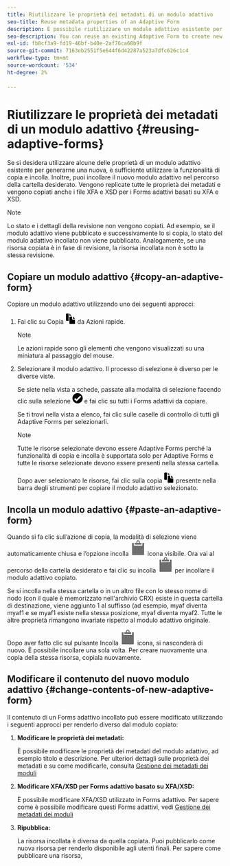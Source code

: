 ```yaml
---
title: Riutilizzare le proprietà dei metadati di un modulo adattivo
seo-title: Reuse metadata properties of an Adaptive Form
description: È possibile riutilizzare un modulo adattivo esistente per creare un nuovo Forms adattivo.
seo-description: You can reuse an existing Adaptive Form to create new Adaptive Forms.
exl-id: fb8cf3a9-fd19-46bf-b40e-2af76ca68b9f
source-git-commit: 7163eb2551f5e644f6d42287a523a7dfc626c1c4
workflow-type: tm+mt
source-wordcount: '534'
ht-degree: 2%

---
```


# Riutilizzare le proprietà dei metadati di un modulo adattivo {#reusing-adaptive-forms}

Se si desidera utilizzare alcune delle proprietà di un modulo adattivo esistente per generarne una nuova, è sufficiente utilizzare la funzionalità di copia e incolla. Inoltre, puoi incollare il nuovo modulo adattivo nel percorso della cartella desiderato. Vengono replicate tutte le proprietà dei metadati e vengono copiati anche i file XFA e XSD per i Forms adattivi basati su XFA e XSD.

>[!NOTE]
>
>Lo stato e i dettagli della revisione non vengono copiati. Ad esempio, se il modulo adattivo viene pubblicato e successivamente lo si copia, lo stato del modulo adattivo incollato non viene pubblicato. Analogamente, se una risorsa copiata è in fase di revisione, la risorsa incollata non è sotto la stessa revisione.

## Copiare un modulo adattivo {#copy-an-adaptive-form}

Copiare un modulo adattivo utilizzando uno dei seguenti approcci:

1. Fai clic su Copia ![aem6forms_copy](assets/aem6forms_copy.png) da Azioni rapide.

   >[!NOTE]
   >
   >Le azioni rapide sono gli elementi che vengono visualizzati su una miniatura al passaggio del mouse.

1. Selezionare il modulo adattivo. Il processo di selezione è diverso per le diverse viste.

   Se siete nella vista a schede, passate alla modalità di selezione facendo clic sulla selezione ![aem6forms_check-cerchio](assets/aem6forms_check-circle.png) e fai clic su tutti i Forms adattivi da copiare.

   Se ti trovi nella vista a elenco, fai clic sulle caselle di controllo di tutti gli Adaptive Forms per selezionarli.

   >[!NOTE]
   >
   >Tutte le risorse selezionate devono essere Adaptive Forms perché la funzionalità di copia e incolla è supportata solo per Adaptive Forms e tutte le risorse selezionate devono essere presenti nella stessa cartella.

   Dopo aver selezionato le risorse, fai clic sulla copia ![aem6forms_copy](assets/aem6forms_copy.png) presente nella barra degli strumenti per copiare il modulo adattivo selezionato.

## Incolla un modulo adattivo {#paste-an-adaptive-form}

Quando si fa clic sull’azione di copia, la modalità di selezione viene automaticamente chiusa e l’opzione incolla ![Incolla](assets/Smock_Paste_18_N.svg) icona visibile. Ora vai al percorso della cartella desiderato e fai clic su incolla ![Incolla](assets/Smock_Paste_18_N.svg) per incollare il modulo adattivo copiato.

Se si incolla nella stessa cartella o in un altro file con lo stesso nome di nodo (con il quale è memorizzato nell&#39;archivio CRX) esiste in questa cartella di destinazione, viene aggiunto 1 al suffisso (ad esempio, myaf diventa myaf1 e se myaf1 esiste nella stessa posizione, myaf diventa myaf2. Tutte le altre proprietà rimangono invariate rispetto al modulo adattivo originale.

Dopo aver fatto clic sul pulsante Incolla ![Incolla](assets/Smock_Paste_18_N.svg) icona, si nasconderà di nuovo. È possibile incollare una sola volta. Per creare nuovamente una copia della stessa risorsa, copiala nuovamente.

## Modificare il contenuto del nuovo modulo adattivo {#change-contents-of-new-adaptive-form}

Il contenuto di un Forms adattivo incollato può essere modificato utilizzando i seguenti approcci per renderlo diverso dal modulo copiato:

1. **Modificare le proprietà dei metadati:**

   È possibile modificare le proprietà dei metadati del modulo adattivo, ad esempio titolo e descrizione. Per ulteriori dettagli sulle proprietà dei metadati e su come modificarle, consulta [Gestione dei metadati dei moduli](manage-form-metadata.md)

1. **Modificare XFA/XSD per Forms adattivo basato su XFA/XSD:**

   È possibile modificare XFA/XSD utilizzato in Forms adattivo. Per sapere come è possibile modificare questi Forms adattivi, vedi [Gestione dei metadati dei moduli](manage-form-metadata.md)

1. **Ripubblica:**

   La risorsa incollata è diversa da quella copiata. Puoi pubblicarlo come nuova risorsa per renderlo disponibile agli utenti finali. Per sapere come pubblicare una risorsa, <!-- see [Publishing and unpublishing forms](publishing-unpublishing-forms.md) -->
